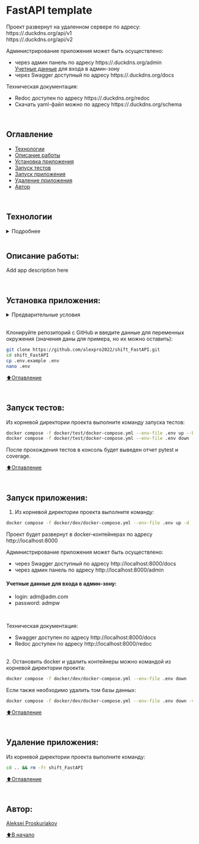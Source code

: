 # FastAPI template

Проект развернут на удаленном сервере по адресу:<br>
https://.duckdns.org/api/v1 <br>
https://.duckdns.org/api/v2 <br>


Администрирование приложения может быть осуществлено:
  - через админ панель по адресу https://.duckdns.org/admin <br>
      <a href="#t1">Учетные данные</a> для входа в админ-зону
  - через Swagger доступный по адресу https://.duckdns.org/docs

Техническая документация:
  - Redoc доступен по адресу https://.duckdns.org/redoc
  - Скачать yaml-файл можно по адресу https://.duckdns.org/schema


<br>

## Оглавление
- [Технологии](#технологии)
- [Описание работы](#описание-работы)
- [Установка приложения](#установка-приложения)
- [Запуск тестов](#запуск-тестов)
- [Запуск приложения](#запуск-приложения)
- [Удаление приложения](#удаление-приложения)
- [Автор](#автор)

<br>

## Технологии
<details><summary>Подробнее</summary><br>

[![Python](https://img.shields.io/badge/python-3.10%20%7C%203.11%20%7C%203.12-blue?logo=python)](https://www.python.org/)
[![FastAPI](https://img.shields.io/badge/-FastAPI-464646?logo=fastapi)](https://fastapi.tiangolo.com/)
[![FastAPI_Users](https://img.shields.io/badge/-FastAPI--Users-464646?logo=fastapi-users)](https://fastapi-users.github.io/fastapi-users/)
[![Pydantic](https://img.shields.io/badge/pydantic-2.7-blue?logo=Pydantic)](https://docs.pydantic.dev/)
[![PostgreSQL](https://img.shields.io/badge/-PostgreSQL-464646?logo=PostgreSQL)](https://www.postgresql.org/)
[![asyncpg](https://img.shields.io/badge/-asyncpg-464646?logo=PostgreSQL)](https://pypi.org/project/asyncpg/)
[![SQLAlchemy](https://img.shields.io/badge/SQLAlchemy-2.0-blue?logo=sqlalchemy)](https://www.sqlalchemy.org/)
[![Alembic](https://img.shields.io/badge/-Alembic-464646?logo=alembic)](https://alembic.sqlalchemy.org/en/latest/)
[![Uvicorn](https://img.shields.io/badge/-Uvicorn-464646?logo=Uvicorn)](https://www.uvicorn.org/)
[![docker_compose](https://img.shields.io/badge/-Docker%20Compose-464646?logo=docker)](https://docs.docker.com/compose/)
[![docker_hub](https://img.shields.io/badge/-Docker_Hub-464646?logo=docker)](https://hub.docker.com/)
[![GitHub_Actions](https://img.shields.io/badge/-GitHub_Actions-464646?logo=GitHub)](https://docs.github.com/en/actions)
[![Nginx](https://img.shields.io/badge/-NGINX-464646?logo=NGINX)](https://nginx.org/en/docs/)
[![SWAG](https://img.shields.io/badge/-SWAG-464646?logo=swag)](https://docs.linuxserver.io/general/swag)
[![httpx](https://img.shields.io/badge/-httpx-464646?logo=httpx)](https://www.python-httpx.org/)
[![Pytest](https://img.shields.io/badge/-Pytest-464646?logo=Pytest)](https://docs.pytest.org/en/latest/)
[![Pytest-asyncio](https://img.shields.io/badge/-Pytest--asyncio-464646?logo=Pytest-asyncio)](https://pypi.org/project/pytest-asyncio/)
[![pytest-cov](https://img.shields.io/badge/-pytest--cov-464646?logo=codecov)](https://pytest-cov.readthedocs.io/en/latest/)
[![deepdiff](https://img.shields.io/badge/-deepdiff-464646?logo=deepdiff)](https://zepworks.com/deepdiff/7.0.1/)
[![pre-commit](https://img.shields.io/badge/-pre--commit-464646?logo=pre-commit)](https://pre-commit.com/)

[⬆️Оглавление](#оглавление)

</details>

<br>

## Описание работы:
Add app description here

<br>

## Установка приложения:

<details><summary>Предварительные условия</summary>

Предполагается, что пользователь установил [Docker](https://docs.docker.com/engine/install/) и [Docker Compose](https://docs.docker.com/compose/install/) на локальной машине. Проверить наличие можно выполнив команды:

```bash
docker --version && docker-compose --version
```
</details>

<br>

Клонируйте репозиторий с GitHub и введите данные для переменных окружения (значения даны для примера, но их можно оставить):

```bash
git clone https://github.com/alexpro2022/shift_FastAPI.git
cd shift_FastAPI
cp .env.example .env
nano .env
```

[⬆️Оглавление](#оглавление)

<br>

## Запуск тестов:
Из корневой директории проекта выполните команду запуска тестов:
```bash
docker compose -f docker/test/docker-compose.yml --env-file .env up --build --abort-on-container-exit && \
docker compose -f docker/test/docker-compose.yml --env-file .env down -v && docker system prune -f
```
После прохождения тестов в консоль будет выведен отчет pytest и coverage.

[⬆️Оглавление](#оглавление)

<br>

## Запуск приложения:

1. Из корневой директории проекта выполните команду:
```bash
docker compose -f docker/dev/docker-compose.yml --env-file .env up -d --build
```
  Проект будет развернут в docker-контейнерах по адресу http://localhost:8000

  Администрирование приложения может быть осуществлено:
  - через Swagger доступный по адресу http://localhost:8000/docs
  - через админ панель по адресу http://localhost:8000/admin

  <h4 id="t1">Учетные данные для входа в админ-зону:</h4>
    <ul>
      <li>login: adm@adm.com
      <li>password: admpw
    </ul><br>

  Техническая документация:
  - Swagger доступен по адресу http://localhost:8000/docs
  - Redoc доступен по адресу http://localhost:8000/redoc

<br>
2. Остановить docker и удалить контейнеры можно командой из корневой директории проекта:

```bash
docker compose -f docker/dev/docker-compose.yml --env-file .env down
```

Если также необходимо удалить том базы данных:
```bash
docker compose -f docker/dev/docker-compose.yml --env-file .env down -v && docker system prune -f
```

[⬆️Оглавление](#оглавление)

<br>

## Удаление приложения:
Из корневой директории проекта выполните команду:
```bash
cd .. && rm -fr shift_FastAPI
```

[⬆️Оглавление](#оглавление)

<br>

## Автор:
[Aleksei Proskuriakov](https://github.com/alexpro2022)

[⬆️В начало](#FastAPI-template)
